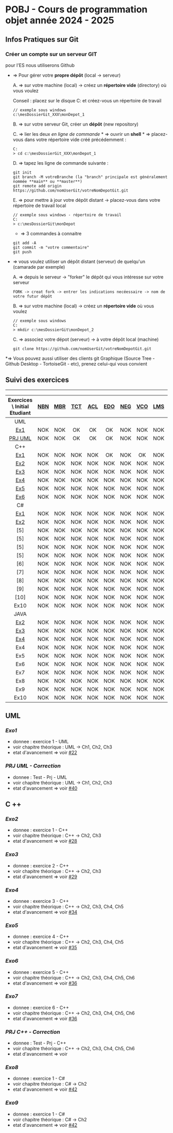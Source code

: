 # POBJ - Cours de programmation objet année 2024 - 2025 
## Infos Pratiques sur Git

### Créer un compte sur un serveur GIT 
pour l'ES nous utiliserons <span sytle="color: #FF0000">Github</span>
	
* => Pour gérer votre **propre dépôt** (local -> serveur)
	
	A. => sur votre machine (local) -> créez un **répertoire vide** (directory) où vous voulez 
	
	Conseil : placez sur le disque C: et créez-vous un répertoire de travail
	
	```
	// exemple sous windows 
	c:\mesDossierGit_XXX\monDepot_1 
	```
	B. => sur votre serveur Git, créer un **dépôt** (new repository) 
	
	C. => lier les deux *en ligne de commande* 
		* => ouvrir un **shell** 
		* => placez-vous dans votre répertoire vide créé précédemment :  
	
	```
	C: 
	> cd c:\mesDossierGit_XXX\monDepot_1 
	```

	D. => tapez les ligne de commande suivante : 	
	```
	git init
	git branch -M votreBranche (la "branch" principale est généralement nommée **main** ou **master**)
	git remote add origin https://github.com/nomUserGit/votreNomDepotGit.git
	```
	
	E. => pour mettre à jour votre dépôt distant -> placez-vous dans votre répertoire de travail local 
	```
	// exemple sous windows - répertoire de travail  
	C:
	> c:\mesDossierGit\monDepot 
	```
	
	* => 3 commandes à connaitre 
	
	```
	git add -A 
	git commit -m "votre commentaire" 	
	git push 
	```
* => vous voulez utiliser un dépôt distant (serveur) de quelqu'un (camarade par exemple) 
	
	A. => depuis le serveur -> "forker" le dépôt qui vous intéresse sur votre serveur 
	```
	FORK -> creat fork -> entrer les indications necéessaire -> nom de votre futur dépôt
	```
	
	B.  => sur votre machine (local) -> créez un **répertoire vide** où vous voulez 
	```
	// exemple sous windows 
	C: 
	> mkdir c:\mesDossierGit\monDepot_2 
	```
	
	C. => associez votre dépot (serveur) -> à votre dépôt local (machine) 
	```
	git clone https://github.com/nomUserGit/votreNomDepotGit.git
	``` 

*=> Vous pouvez aussi utiliser des clients git Graphique (Source Tree - Github Desktop - TortoiseGit - etc), 
prenez celui-qui vous convient 
	
## Suivi des exercices 
---

| Exercices \ Initial Etudiant | **[NBN](https://github.com/NicolasBessson)** | **[MBR](https://github.com/MathieuBucher)** | **[TCT](https://github.com/Tass1l0)** | **[ACL](https://github.com/Sweedy3960)** | **[EDO](https://github.com/etideoliveira)** | **[NEG](https://github.com/Larssno)** | **[VCO](https://github.com/kediven)** | **[LMS](https://github.com/LeoMendesEsEtml)** | **[MSI](https://github.com/MatteoStefanelli)** | 
|:---:|:---:|:---:|:---:|:---:|:---:|:---:|:---:|:---:|:---:|
| UML | | | | | | | | | | 
| [Ex1](https://github.com/PBYetml/POBJ_SLO2_23_24/tree/main/Exercices/Ex1_UML) | NOK | NOK | OK | OK | OK | NOK | NOK | NOK | OK |
| [PRJ UML](https://github.com/PBYetml/POBJ_TEST_UML_RESULT_24_25) | NOK | NOK | OK | OK | OK | NOK | NOK | NOK | OK |
| C++ | | | | | | | | | |
| [Ex1](https://github.com/PBYetml/POBJ_SLO2_23_24/tree/main/Exercices/Ex2_ConversionC_Cpp) | NOK | NOK | NOK | NOK | OK | NOK | OK | NOK |  NOK |
| [Ex2](https://github.com/PBYetml/POBJ_SLO2_23_24/tree/main/Exercices/Ex3_Fonctions_Cpp) | NOK | NOK | NOK | NOK | NOK | NOK | NOK | NOK |  NOK |
| [Ex3](https://github.com/PBYetml/POBJ_SLO2_23_24/tree/main/Exercices/Ex4_ClassFigGeo_Cpp) | NOK | NOK | NOK | NOK | NOK | NOK | NOK | NOK |  NOK |
| [Ex4](https://github.com/PBYetml/POBJ_SLO2_23_24/tree/main/Exercices/Ex5_RevisionClass1_Cpp) | NOK | NOK | NOK | NOK | NOK | NOK | NOK | NOK | NOK |
| [Ex5](https://github.com/PBYetml/POBJ_SLO2_23_24/tree/main/Exercices/Ex6_RevisionClass2_Cpp) | NOK | NOK | NOK | NOK | NOK | NOK | NOK | NOK | NOK |
| [Ex6](https://github.com/PBYetml/POBJ_SLO2_23_24/tree/main/Exercices/Ex7_ClassAffichageLCD_Cpp) | NOK | NOK | NOK | NOK | NOK | NOK | NOK | NOK | NOK |
| C# | | | | | | | | | |
| [Ex1](https://github.com/PBYetml/POBJ_SLO2_23_24/tree/main/Exercices/Ex2_ConversionC_CSharp) | NOK | NOK | NOK | NOK | NOK | NOK | NOK | NOK | NOK |
| [Ex2](https://github.com/PBYetml/POBJ_SLO2_23_24/tree/main/Exercices/Ex6_RevisionClass2_CSharp) | NOK | NOK | NOK | NOK | NOK | NOK | NOK | NOK | NOK |
| [5] | NOK | NOK | NOK | NOK | NOK | NOK | NOK | NOK | NOK | 
| [5] | NOK | NOK | NOK | NOK | NOK | NOK | NOK | NOK | NOK | 
| [5] | NOK | NOK | NOK | NOK | NOK | NOK | NOK | NOK | NOK | 
| [5] | NOK | NOK | NOK | NOK | NOK | NOK | NOK | NOK | NOK | 
| [6] | NOK | NOK | NOK | NOK | NOK | NOK | NOK | NOK | NOK | 
| [7] | NOK | NOK | NOK | NOK | NOK | NOK | NOK | NOK | NOK |
| [8] | NOK | NOK | NOK | NOK | NOK | NOK | NOK | NOK | NOK |
| [9] | NOK | NOK | NOK | NOK | NOK | NOK | NOK | NOK | NOK | 
| [10] | NOK | NOK | NOK | NOK | NOK | NOK | NOK | NOK | NOK | 
| Ex10 | NOK | NOK | NOK | NOK | NOK | NOK | NOK | NOK | NOK | 
| JAVA | | | | | | | | | |
| [Ex2](https://github.com/PBYetml/POBJ_SLO2_23_24/tree/main/Exercices/Ex2_ConversionC_POO) | NOK | NOK | NOK | NOK | NOK | NOK | NOK | NOK | NOK |
| [Ex3](https://github.com/PBYetml/POBJ_SLO2_23_24/tree/main/Exercices/Ex3_Fonctions_POO) | NOK | NOK | NOK | NOK | NOK | NOK | NOK | NOK | NOK | 
| [Ex4](https://github.com/PBYetml/POBJ_SLO2_23_24/tree/main/Exercices/Ex4_ClassFigGeo_POO) | NOK | NOK | NOK | NOK | NOK | NOK | NOK | NOK | NOK | 
| Ex4 | NOK | NOK | NOK | NOK | NOK | NOK | NOK | NOK | NOK | 
| Ex5 | NOK | NOK | NOK | NOK | NOK | NOK | NOK | NOK | NOK | 
| Ex6 | NOK | NOK | NOK | NOK | NOK | NOK | NOK | NOK | NOK | 
| Ex7 | NOK | NOK | NOK | NOK | NOK | NOK | NOK | NOK | NOK | 
| Ex8 | NOK | NOK | NOK | NOK | NOK | NOK | NOK | NOK | NOK | 
| Ex9 | NOK | NOK | NOK | NOK | NOK | NOK | NOK | NOK | NOK | 
| Ex10 | NOK | NOK | NOK | NOK | NOK | NOK | NOK | NOK | NOK | 

## **UML**
### ***Exo1***
* donnee : exercice 1 - UML  
* voir chapitre théorique : UML -> Ch1, Ch2, Ch3
* etat d'avancement => voir [#22](https://github.com/PBYetml/POBJ_SLO2_24_25/issues/22)

### ***PRJ UML - Correction***
* donnee : Test - Prj - UML  
* voir chapitre théorique : UML -> Ch1, Ch2, Ch3
* etat d'avancement => voir [#40](https://github.com/PBYetml/POBJ_SLO2_24_25/issues/40)

## **C ++**
### ***Exo2*** 
* donnee : exercice 1 - C++
* voir chapitre théorique : C++ -> Ch2, Ch3
* etat d'avancement => voir [#28](https://github.com/PBYetml/POBJ_SLO2_24_25/issues/28)

### ***Exo3***  
* donnee : exercice 2 - C++
* voir chapitre théorique : C++ -> Ch2, Ch3 
* etat d'avancement => voir [#29](https://github.com/PBYetml/POBJ_SLO2_24_25/issues/29)

### ***Exo4***  
* donnee : exercice 3 - C++ 
* voir chapitre théorique : C++ -> Ch2, Ch3, Ch4, Ch5 
* etat d'avancement => voir [#34](https://github.com/PBYetml/POBJ_SLO2_24_25/issues/34)

### ***Exo5*** 
* donnee : exercice 4 - C++
* voir chapitre théorique : C++ -> Ch2, Ch3, Ch4, Ch5 
* etat d'avancement => voir [#35](https://github.com/PBYetml/POBJ_SLO2_24_25/issues/35)

### ***Exo6*** 
* donnee : exercice 5 - C++
* voir chapitre théorique : C++ -> Ch2, Ch3, Ch4, Ch5, Ch6 
* etat d'avancement => voir [#36](https://github.com/PBYetml/POBJ_SLO2_24_25/issues/36)

### ***Exo7*** 
* donnee : exercice 6 - C++
* voir chapitre théorique : C++ -> Ch2, Ch3, Ch4, Ch5, Ch6 
* etat d'avancement => voir [#36](https://github.com/PBYetml/POBJ_SLO2_24_25/issues/36)

### ***PRJ C++ - Correction***
* donnee : Test - Prj - C++ 
* voir chapitre théorique : C++ -> Ch2, Ch3, Ch4, Ch5, Ch6 
* etat d'avancement => voir []()

### ***Exo8*** 
* donnee : exercice 1 - C#
* voir chapitre théorique : C# -> Ch2 
* etat d'avancement => voir [#42](https://github.com/PBYetml/POBJ_SLO2_24_25/issues/42)

### ***Exo9*** 
* donnee : exercice 1 - C#
* voir chapitre théorique : C# -> Ch2 
* etat d'avancement => voir [#42](https://github.com/PBYetml/POBJ_SLO2_24_25/issues/42)








